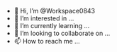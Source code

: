 - 👋 Hi, I’m @Workspace0843
- 👀 I’m interested in ...
- 🌱 I’m currently learning ...
- 💞️ I’m looking to collaborate on ...
- 📫 How to reach me ...

<!---
Workspace0843/Workspace0843 is a ✨ special ✨ repository because its `README.md` (this file) appears on your GitHub profile.
You can click the Preview link to take a look at your changes.
--->
